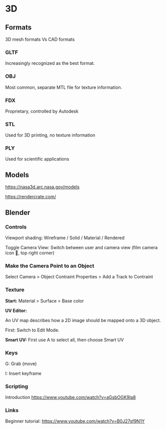 # 3D

## Formats

3D mesh formats Vs CAD formats


### GLTF

Increasingly recognized as the best format.


### OBJ

Most common, separate MTL file for texture information.


### FDX

Proprietary, controlled by Autodesk


### STL

Used for 3D printing, no texture information


### PLY

Used for scientific applications 


## Models

https://nasa3d.arc.nasa.gov/models

https://rendercrate.com/


## Blender

### Controls

Viewport shading: Wireframe / Solid / Material / Rendered

Toggle Camera View: Switch between user and camera view (film camera icon 🎥, top right corner)


### Make the Camera Point to an Object

Select Camera > Object Contraint Properties > Add a Track to Contraint




### Texture

**Start:** Material > Surface > Base color

**UV Editor:**

An UV map describes how a 2D image should be mapped onto a 3D object.

First: Switch to Edit Mode.

**Smart UV:** First use A to select all, then choose Smart UV


### Keys

G: Grab (move)

I: Insert keyframe


### Scripting

Introduction https://www.youtube.com/watch?v=aGsbOGK9Ia8


### Links

Beginner tutorial: https://www.youtube.com/watch?v=B0J27sf9N1Y


